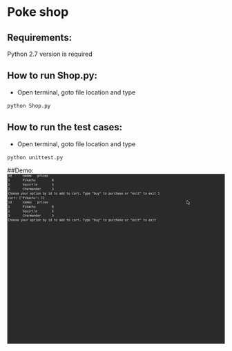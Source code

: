 
Poke shop
===================

Requirements:
-------------

Python 2.7 version is required 


How to run Shop.py:
-------------------

- Open terminal, goto file location and type
```python
python Shop.py
```

How to run the test cases:
-------------------

- Open terminal, goto file location and type
```python
python unittest.py
```

##Demo:
![Video walkthrough](pokemon_shop.gif)


